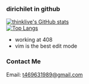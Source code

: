 ### dirichilet in github

[![thinklive's GitHub stats](https://github-readme-stats.vercel.app/api?username=thinklive1&count_private=true&show_icons=true&theme=github_dark)](https://github.com/anuraghazra/github-readme-stats)  
[![Top Langs](https://github-readme-stats.vercel.app/api/top-langs/?username=thinklive1)](https://github.com/anuraghazra/github-readme-stats)

- working at 408
- vim is the best edit mode

### Contact Me

Email: t469631989@gmail.com


<!--
**thinklive1/thinklive1** is a ✨ _special_ ✨ repository because its `README.md` (this file) appears on your GitHub profile.

Here are some ideas to get you started:

- 🔭 I’m currently working on ...
- 🌱 I’m currently learning ...
- 👯 I’m looking to collaborate on ...
- 🤔 I’m looking for help with ...
- 💬 Ask me about ...
- 📫 How to reach me: ...
- 😄 Pronouns: ...
- ⚡ Fun fact: ...
-->
